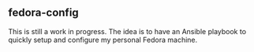 ## fedora-config

This is still a work in progress. The idea is to have an Ansible playbook to quickly setup and configure my personal Fedora machine.